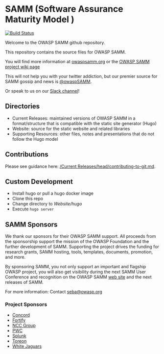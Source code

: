 SAMM (Software Assurance Maturity Model )
========

[![Build Status](https://img.shields.io/endpoint.svg?url=https%3A%2F%2Factions-badge.atrox.dev%2FOWASP%2Fsamm%2Fbadge%3Fref%3Dmaster&style=flat)](https://actions-badge.atrox.dev/OWASP/samm/goto?ref=master)

Welcome to the OWASP SAMM github repository.

This repository contains the source files for OWASP SAMM.

You will find more information at [owaspsamm.org](https://owaspsamm.org/) or the [OWASP SAMM project wiki page](https://www.owasp.org/index.php?title=Category:Software_Assurance_Maturity_Model)

This will not help you with your twitter addiction, but our premier source for SAMM gossip and news is [@owaspSAMM](https://twitter.com/owaspsamm).

Or speak to us on our [Slack channel](https://owasp.slack.com/messages/C0VF1EJGH)!

## Directories

- Current Releases: maintained versions of OWASP SAMM in a format/structure that is compatible with the static site generator (Hugo)
- Website: source for the static website and related libraries
- Supporting Resources: other files, notes and presentations that do not follow the Hugo model

## Contributions

Please see guidance here: [/Current Releases/head/contributing-to-git.md](https://github.com/OWASP/samm/blob/master/Current%20Releases/head/contributing-to-git.md).

## Custom Development
* Install hugo or pull a hugo docker image
* Clone this repo
* Change directory to _Website/hugo_
* Execute `hugo server`

## SAMM Sponsors

We thank our sponsors for their OWASP SAMM support. All proceeds from the
sponsorship support the mission of the OWASP Foundation and the further
development of SAMM. Supporting the project drives the funding for
research grants, SAMM hosting, tools, templates, documents, promotion,
and more.

By sponsoring SAMM, you not only support an important and flagship OWASP
project, you will also get visibility during the next SAMM User Conference 
and recognition on the OWASP SAMM [web site](https://owaspsamm.org/) and
the next releases of SAMM.

For more information: Contact <seba@owasp.org>

### Project Sponsors
* [Concord](https://concordusa.com/)
* [Fortify](https://www.microfocus.com/en-us/solutions/application-security)
* [NCC Group](https://www.nccgroup.trust/uk/)
* [PWC](https://www.pwc.com/)
* [Splunk](https://splunk.com)
* [Toreon](https://toreon.com)
* [White Jaguars](https://www.whitejaguars.com/)
